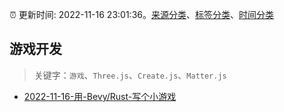 :alarm_clock: 更新时间: 2022-11-16 23:01:36。[来源分类](../README.md)、[标签分类](../TAGS.md)、[时间分类](../TIMELINE.md)

## 游戏开发


> 关键字：`游戏`、`Three.js`、`Create.js`、`Matter.js`



- [2022-11-16-用-Bevy/Rust-写个小游戏](https://toutiao.io/k/vhb7ptk) 